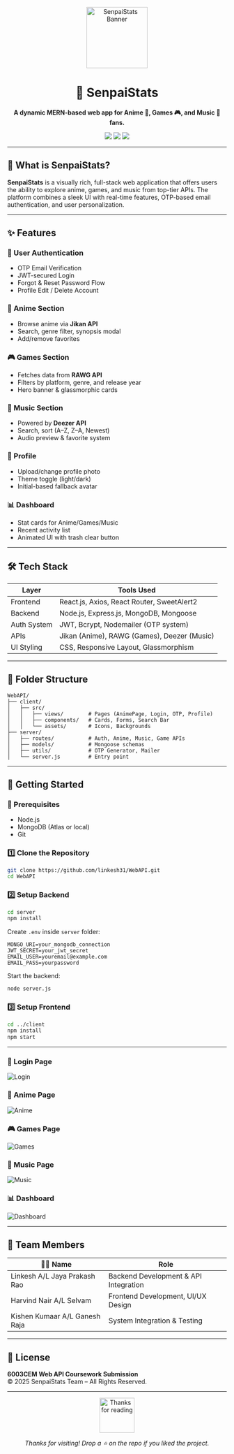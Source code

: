 
<p align="center">
  <img src="https://media.giphy.com/media/v1.Y2lkPTc5MGI3NjExNmptbHMzM3g3ZTVnZG5rYTVubjUwbW9qc2Z6azdjdTJwbjU1YThuaSZlcD12MV9naWZzX3NlYXJjaCZjdD1n/XgF6hU9XjDBO5wNrU5/giphy.gif" height="140" alt="SenpaiStats Banner"/>
</p>

<h1 align="center">💠 SenpaiStats</h1>
<p align="center"><strong>A dynamic MERN-based web app for Anime 🎴, Games 🎮, and Music 🎵 fans.</strong></p>
<p align="center">
  <img src="https://img.shields.io/badge/MERN%20Stack-Full--Stack-blue?style=flat-square&logo=javascript" />
  <img src="https://img.shields.io/badge/API%20Integration-Jikan%2FRAWG%2FDeezer-green?style=flat-square&logo=api" />
  <img src="https://img.shields.io/badge/OTP%20Auth-Enabled-orange?style=flat-square&logo=gmail" />
</p>

---

## 🧩 What is SenpaiStats?

**SenpaiStats** is a visually rich, full-stack web application that offers users the ability to explore anime, games, and music from top-tier APIs. The platform combines a sleek UI with real-time features, OTP-based email authentication, and user personalization.

---

## ✨ Features

### 🔐 User Authentication
- OTP Email Verification
- JWT-secured Login
- Forgot & Reset Password Flow
- Profile Edit / Delete Account

### 🎴 Anime Section
- Browse anime via **Jikan API**
- Search, genre filter, synopsis modal
- Add/remove favorites

### 🎮 Games Section
- Fetches data from **RAWG API**
- Filters by platform, genre, and release year
- Hero banner & glassmorphic cards

### 🎵 Music Section
- Powered by **Deezer API**
- Search, sort (A–Z, Z–A, Newest)
- Audio preview & favorite system

### 👤 Profile
- Upload/change profile photo
- Theme toggle (light/dark)
- Initial-based fallback avatar

### 📊 Dashboard
- Stat cards for Anime/Games/Music
- Recent activity list
- Animated UI with trash clear button

---

## 🛠 Tech Stack

| Layer        | Tools Used                                    |
|--------------|-----------------------------------------------|
| Frontend     | React.js, Axios, React Router, SweetAlert2    |
| Backend      | Node.js, Express.js, MongoDB, Mongoose        |
| Auth System  | JWT, Bcrypt, Nodemailer (OTP system)          |
| APIs         | Jikan (Anime), RAWG (Games), Deezer (Music)   |
| UI Styling   | CSS, Responsive Layout, Glassmorphism         |

---

## 📂 Folder Structure

```
WebAPI/
├── client/
│   ├── src/
│   │   ├── views/        # Pages (AnimePage, Login, OTP, Profile)
│   │   ├── components/   # Cards, Forms, Search Bar
│   │   └── assets/       # Icons, Backgrounds
├── server/
│   ├── routes/           # Auth, Anime, Music, Game APIs
│   ├── models/           # Mongoose schemas
│   ├── utils/            # OTP Generator, Mailer
│   └── server.js         # Entry point
```

---

## 🚀 Getting Started

### 🔧 Prerequisites
- Node.js
- MongoDB (Atlas or local)
- Git

### 1️⃣ Clone the Repository

```bash
git clone https://github.com/linkesh31/WebAPI.git
cd WebAPI
```

### 2️⃣ Setup Backend

```bash
cd server
npm install
```

Create `.env` inside `server` folder:

```env
MONGO_URI=your_mongodb_connection
JWT_SECRET=your_jwt_secret
EMAIL_USER=youremail@example.com
EMAIL_PASS=yourpassword
```

Start the backend:

```bash
node server.js
```

### 3️⃣ Setup Frontend

```bash
cd ../client
npm install
npm start
```

---


### 🔐 Login Page  
![Login](https://via.placeholder.com/800x400.png?text=Login+Page)

### 🎴 Anime Page  
![Anime](https://via.placeholder.com/800x400.png?text=Anime+Page)

### 🎮 Games Page  
![Games](https://via.placeholder.com/800x400.png?text=Games+Page)

### 🎵 Music Page  
![Music](https://via.placeholder.com/800x400.png?text=Music+Page)

### 📊 Dashboard  
![Dashboard](https://via.placeholder.com/800x400.png?text=Dashboard)

---

## 👥 Team Members

| 👨‍💻 Name                             | Role                                 |
|--------------------------------------|--------------------------------------|
| Linkesh A/L Jaya Prakash Rao         | Backend Development & API Integration|
| Harvind Nair A/L Selvam              | Frontend Development, UI/UX Design   |
| Kishen Kumaar A/L Ganesh Raja        | System Integration & Testing         |

---

## 📘 License

**6003CEM Web API Coursework Submission**  
© 2025 SenpaiStats Team – All Rights Reserved.

---

<p align="center">
  <img src="https://media.giphy.com/media/v1.Y2lkPTc5MGI3NjExZ3phcWFkZ3VvZWJxN2k5aHphd3Z2aXZsM2E1aWNwN2FvZ2s3aTdzZCZlcD12MV9naWZzX3NlYXJjaCZjdD1n/bGgsc5mWoryfgKBx1u/giphy.gif" height="80" alt="Thanks for reading"/>
</p>
<p align="center"><i>Thanks for visiting! Drop a ⭐ on the repo if you liked the project.</i></p>
